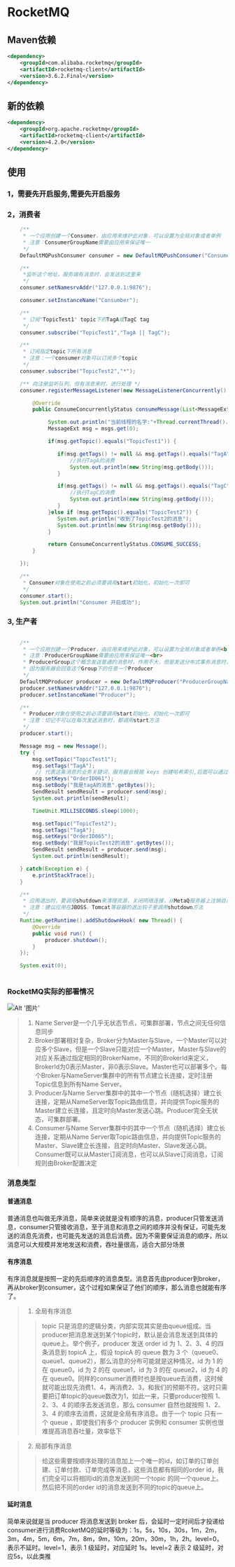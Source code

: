 # RocketMQ

## Maven依赖
```xml
<dependency>
    <groupId>com.alibaba.rocketmq</groupId>
    <artifactId>rocketmq-client</artifactId>
    <version>3.6.2.Final</version>
</dependency>
```

## 新的依赖
```xml
<dependency>
    <groupId>org.apache.rocketmq</groupId>
    <artifactId>rocketmq-client</artifactId>
    <version>4.2.0</version>
</dependency>
```

## 使用

### 1，需要先开启服务,需要先开启服务

### 2，消费者

```java
	/**
	 * 一个应用创建一个Consumer，由应用来维护此对象，可以设置为全局对象或者单例
	 * 注意：ConsumerGroupName需要由应用来保证唯一
	 */
	DefaultMQPushConsumer consumer = new DefaultMQPushConsumer("ConsumerGroupName");

	/**
	 *监听这个地址，服务端有消息时，会发送到这里来
	 */
	consumer.setNamesrvAddr("127.0.0.1:9876");

	consumer.setInstanceName("Consumber");

	/**
     * 订阅"TopicTest1" topic下的TagA或TagC tag
     */
	consumer.subscribe("TopicTest1","TagA || TagC");

	/**
     * 订阅指定topic下所有消息
     * 注意：一个consumer对象可以订阅多个topic
     */
	consumer.subscribe("TopicTest2","*");

	/** 向注册监听队列，但有消息来时，进行处理 */
	consumer.registerMessageListener(new MessageListenerConcurrently() {

		@Override
        public ConsumeConcurrentlyStatus consumeMessage(List<MessageExt> msgs, ConsumeConcurrentlyContext context) {

        	 System.out.println("当前线程的名字:"+Thread.currentThread().getName() +"收到消息的长度" + msgs.size());
        	 MessageExt msg = msgs.get(0);

        	 if(msg.getTopic().equals("TopicTest1")) {

        	 	if(msg.getTags() != null && msg.getTags().equals("TagA")) {
                    //执行TagA的消费
                    System.out.println(new String(msg.getBody()));
                }

                if(msg.getTags() != null && msg.getTags().equals("TagC")) {
                    //执行TagC的消费
                    System.out.println(new String(msg.getBody()));
                }
        	 }else if (msg.getTopic().equals("TopicTest2")) {
                System.out.println("收到了TopicTest2的消息");
                System.out.println(new String(msg.getBody()));
             }

             return ConsumeConcurrentlyStatus.CONSUME_SUCCESS;
        }

	});

	/**
     * Consumer对象在使用之前必须要调用start初始化，初始化一次即可
     */
	consumer.start();
	System.out.println("Consumer 开启成功");

```

### 3, 生产者

```java

	/**
     * 一个应用创建一个Producer，由应用来维护此对象，可以设置为全局对象或者单例<br>
     * 注意：ProducerGroupName需要由应用来保证唯一<br>
     * ProducerGroup这个概念发送普通的消息时，作用不大，但是发送分布式事务消息时，比较关键，
     * 因为服务器会回查这个Group下的任意一个Producer
     */
	DefaultMQProducer producer = new DefaultMQProducer("ProducerGroupName");
	producer.setNamesrvAddr("127.0.0.1:9876");
    producer.setInstanceName("Producer");

	/**
	 * Producer对象在使用之前必须要调用start初始化，初始化一次即可
	 * 注意：切记不可以在每次发送消息时，都调用start方法
	 */
	producer.start();

	Message msg = new Message();
	try { 
		msg.setTopic("TopicTest1");
	    msg.setTags("TagA");
	     // 代表这条消息的业务关键词，服务器会根据 keys 创建哈希索引,后面可以通过这个key查询这条信息
	    msg.setKeys("OrderID061");
	    msg.setBody("我是tagA的消息".getBytes());
		SendResult sendResult = producer.send(msg);
		System.out.println(sendResult);

		TimeUnit.MILLISECONDS.sleep(1000);

		msg.setTopic("TopicTest2");
	    msg.setTags("TagA");
	    msg.setKeys("OrderID065");
	    msg.setBody("我是TopicTest2的消息".getBytes());
	    SendResult sendResult = producer.send(msg);
	    System.out.println(sendResult);

	} catch(Exception e) {
		e.printStackTrace();
	}

	/**
     * 应用退出时，要调用shutdown来清理资源，关闭网络连接，从MetaQ服务器上注销自己
     * 注意：建议应用在JBOSS、Tomcat等容器的退出钩子里调用shutdown方法
     */
	Runtime.getRuntime().addShutdownHook( new Thread() {
	    @Override
	    public void run() {
	        producer.shutdown();
	    }
	});

	System.exit(0);
	
```

### RocketMQ实际的部署情况
![Alt '图片'](https://github.com/LCN29/MyNote/blob/picture-branch/Picture/Java/JavaJar/RocketMq/RocketMq-deploy.png?raw=true)

> 1. Name Server是一个几乎无状态节点，可集群部署，节点之间无任何信息同步
> 2. Broker部署相对复杂，Broker分为Master与Slave，一个Master可以对应多个Slave，但是一个Slave只能对应一个Master，Master与Slave的对应关系通过指定相同的BrokerName，不同的BrokerId来定义，BrokerId为0表示Master，非0表示Slave。Master也可以部署多个。每个Broker与NameServer集群中的所有节点建立长连接，定时注册Topic信息到所有Name Server。
> 3. Producer与Name Server集群中的其中一个节点（随机选择）建立长连接，定期从NameServer取Topic路由信息，并向提供Topic服务的Master建立长连接，且定时向Master发送心跳。Producer完全无状态，可集群部署。
> 4. Consumer与Name Server集群中的其中一个节点（随机选择）建立长连接，定期从Name Server取Topic路由信息，并向提供Topic服务的Master、Slave建立长连接，且定时向Master、Slave发送心跳。Consumer既可以从Master订阅消息，也可以从Slave订阅消息，订阅规则由Broker配置决定


### 消息类型

#### 普通消息
普通消息也叫做无序消息，简单来说就是没有顺序的消息，producer只管发送消息，consumer只管接收消息，至于消息和消息之间的顺序并没有保证，可能先发送的消息先消费，也可能先发送的消息后消费。因为不需要保证消息的顺序，所以消息可以大规模并发地发送和消费，吞吐量很高，适合大部分场景

#### 有序消息
有序消息就是按照一定的先后顺序的消息类型。消息首先由producer到broker，再从broker到consumer，这个过程如果保证了他们的顺序，那么消息也就能有序了。

> 1. 全局有序消息
>> topic 只是消息的逻辑分类，内部实现其实是由queue组成。当producer把消息发送到某个topic时，默认是会消息发送到具体的queue上。举个例子，producer 发送 order id 为 1、2、3、4 的四条消息到 topicA 上，假设 topicA 的 queue 数为 3 个（queue0、queue1、queue2），那么消息的分布可能就是这种情况，id 为 1 的在 queue0，id 为 2 的在 queue1，id 为 3 的在 queue2，id 为 4 的在 queue0。同样的consumer消费时也是按queue去消费，这时候就可能出现先消费1、4，再消费2、3，和我们的预期不符。这时只需要把订单topic的queue数改为1，如此一来，只要producer按照 1、2、3、4 的顺序去发送消息，那么 consumer 自然也就按照 1、2、3、4 的顺序去消费，这就是全局有序消息。由于一个 topic 只有一个 queue ，即使我们有多个 producer 实例和 consumer 实例也很难提高消息吞吐量，效率低下

> 2. 局部有序消息
>> 给这些需要按顺序处理的消息加上一个唯一的id，如订单的订单创建、订单付款、订单完成等消息，这些消息都有相同的order id，我们完全可以将相同id的消息发送到同一个topic 的同一个queue上。然后把不同的order id的消息发送到不同的topic的queue上。

#### 延时消息
简单来说就是当 producer 将消息发送到 broker 后，会延时一定时间后才投递给consumer进行消费RcoketMQ的延时等级为：1s，5s，10s，30s，1m，2m，3m，4m，5m，6m，7m，8m，9m，10m，20m，30m，1h，2h。level=0，表示不延时。level=1，表示 1 级延时，对应延时 1s。level=2 表示 2 级延时，对应5s，以此类推



